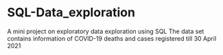 # SQL-Data_exploration
A mini project on exploratory data exploration using SQL
The data set contains information of COVID-19 deaths and cases registered till 30 April 2021
